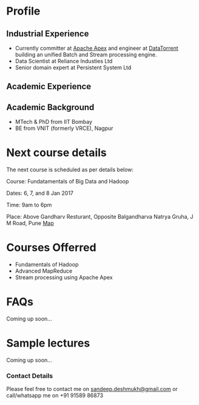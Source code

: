 # Profile

## Industrial Experience
- Currently committer at [Apache Apex](apex.apache.org) and engineer at [DataTorrent](www.datatorrent.com) building an unified Batch and Stream processing engine. 
- Data Scientist at Reliance Industies Ltd
- Senior domain expert at Persistent System Ltd

## Academic Experience


## Academic Background
- MTech & PhD from IIT Bombay
- BE from VNIT (formerly VRCE), Nagpur

# Next course details
The next course is scheduled as per details below:

Course: Fundatamentals of Big Data and Hadoop

Dates: 6, 7, and 8 Jan 2017

Time: 9am to 6pm

Place: Above Gandharv Resturant, Opposite Balgandharva Natrya Gruha, J M Road, Pune [Map](https://www.justdial.com/Pune/Knowledge-Port-AG-Above-Gandharv-Resturant-Shivaji-Nagar/020PXX20-XX20-141028100104-I5S4_BZDET)


# Courses Offerred
- Fundamentals of Hadoop
- Advanced MapReduce
- Stream processing using Apache Apex

# FAQs
 Coming up soon...
 
# Sample lectures

Coming up soon...

### Contact Details

Please feel free to contact me on sandeep.deshmukh@gmail.com or call/whatsapp me on +91 91589 86873 
